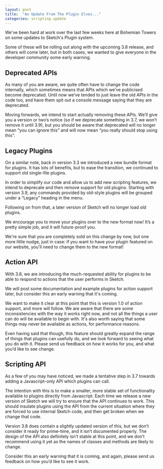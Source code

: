 ```yaml
---
layout: post
title:  "An Update From The Plugin Elves..."
categories: scripting update
---
```

We've been hard at work over the last few weeks here at Bohemian Towers on some updates to Sketch's Plugin system.

Some of these will be rolling out along with the upcoming 3.8 release, and others will come later, but in both cases, we wanted to give everyone in the developer community some early warning.

## Deprecated APIs

As many of you are aware, we quite often have to change the code internally, which sometimes means that APIs which we’ve publicised become deprecated. Until now we’ve tended to just leave the old APIs in the code too, and have them spit out a console message saying that they are deprecated.

Moving forwards, we intend to start actually removing these APIs. We’ll give you a version or two’s notice (so if we deprecate something in 3.7, we won’t remove it until 3.9), but you should be aware that deprecated will no longer mean “you can ignore this” and will now mean “you really should stop using this”.


## Legacy Plugins

On a similar note, back in version 3.3 we introduced a new bundle format for plugins. It has lots of benefits, but to ease the transition, we continued to support old single-file plugins.

In order to simplify our code and allow us to add new scripting features, we intend to deprecate and then remove support for old plugins. Starting with version 3.9, any commands provided by old-style plugins will be grouped under a “Legacy” heading in the menu.

Following on from that, a later version of Sketch will no longer load old plugins.

We encourage you to move your plugins over to the new format now! It’s a pretty simple job, and it will future-proof you.

We're sure that you are completely sold on this change by now, but one more little nudge, just in case: if you want to have your plugin featured on our website, you'll need to change them to the new format!


## Action API

With 3.8, we are introducing the much-requested ability for plugins to be able to respond to actions that the user performs in Sketch.

We will post some documentation and example plugins for action support later, but consider this an early warning that it's coming.

We want to make it clear at this point that this is version 1.0 of action support, and more will follow. We are aware that there are some inconsistencies with the way it works right now, and not all the things a user can do will be available to begin with. It's also worth saying that some things may never be available as actions, for performance reasons.

Even having said that though, this feature should greatly expand the range of things that plugins can usefully do, and we look forward to seeing what you do with it. Please send us feedback on how it works for you, and what you’d like to see change.


## Scripting API

As a few of you may have noticed, we made a tentative step in 3.7 towards adding a Javascript-only API which plugins can call.

The intention with this is to make a smaller, more stable set of functionality available to plugins directly from Javascript. Each time we release a new version of Sketch we will try to ensure that the API continues to work. This should insulate plugins using the API from the current situation where they are forced to use internal Sketch code, and then get broken when we change that code.

Version 3.8 does contain a slightly updated version of this, but we don’t consider it ready for prime-time, and it isn’t documented properly. The design of the API also definitely isn’t stable at this point, and we don’t recommend using it yet as the names of classes and methods are likely to change.

Consider this an early warning that it is coming, and again, please send us feedback on how you’d like to see it work.
